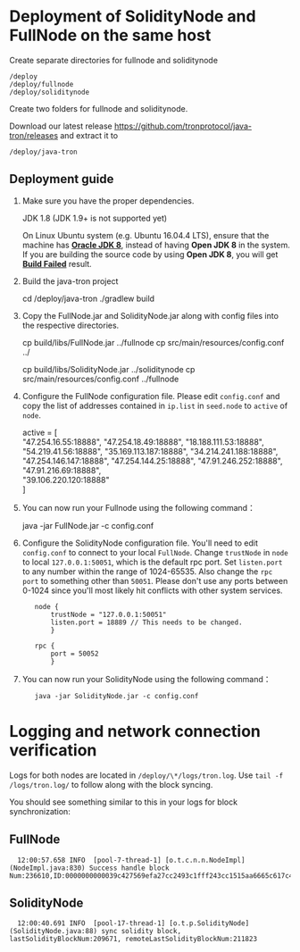 # Deployment of SolidityNode and FullNode on the same host

Create separate directories for fullnode and soliditynode

    /deploy
    /deploy/fullnode
    /deploy/soliditynode

Create two folders for fullnode and soliditynode.

Download our latest release https://github.com/tronprotocol/java-tron/releases and extract it to
      
    /deploy/java-tron 
 
## Deployment guide

  1. Make sure you have the proper dependencies.

        JDK 1.8 (JDK 1.9+ is not supported yet)

        On Linux Ubuntu system (e.g. Ubuntu 16.04.4 LTS), ensure that the machine has [__Oracle JDK 8__](https://www.digitalocean.com/community/tutorials/how-to-install-java-with-apt-get-on-ubuntu-16-04), instead of having __Open JDK 8__ in the system. If you are building the source code by using __Open JDK 8__, you will get [__Build Failed__](https://github.com/tronprotocol/java-tron/issues/337) result.

  1. Build the java-tron project

        cd /deploy/java-tron 
        ./gradlew build

  2. Copy the FullNode.jar and SolidityNode.jar along with config files into the respective directories.

        cp build/libs/FullNode.jar ../fullnode
        cp src/main/resources/config.conf ../

        cp build/libs/SolidityNode.jar ../soliditynode
        cp src/main/resources/config.conf ../fullnode

  3. Configure the FullNode configuration file. Please edit `config.conf` and copy the list of addresses contained in `ip.list` in `seed.node` to `active` of `node`.
       
        active = [  
            "47.254.16.55:18888",
            "47.254.18.49:18888",
            "18.188.111.53:18888",
            "54.219.41.56:18888",
            "35.169.113.187:18888",
            "34.214.241.188:18888",
            "47.254.146.147:18888",
            "47.254.144.25:18888",
            "47.91.246.252:18888",
            "47.91.216.69:18888",  
            "39.106.220.120:18888"  
            ]  
    
  4. You can now run your Fullnode using the following command：

        java -jar FullNode.jar -c config.conf


  5. Configure the SolidityNode configuration file. You'll need to edit `config.conf` to connect to your local `FullNode`. Change  `trustNode` in `node` to local `127.0.0.1:50051`, which is the default rpc port. Set `listen.port` to any number within the range of 1024-65535. Also change the `rpc port` to something other than `50051`. Please don't use any ports between 0-1024 since you'll most likely hit conflicts with other system services.

            node {
                trustNode = "127.0.0.1:50051"
                listen.port = 18889 // This needs to be changed.
                }
            
            rpc {
                port = 50052
                }
 
  6. You can now run your SolidityNode using the following command：
        
            java -jar SolidityNode.jar -c config.conf

# Logging and network connection verification

Logs for both nodes are located in `/deploy/\*/logs/tron.log`. Use `tail -f /logs/tron.log/` to follow along with the block syncing.

You should see something similar to this in your logs for block synchronization:

## FullNode

      12:00:57.658 INFO  [pool-7-thread-1] [o.t.c.n.n.NodeImpl](NodeImpl.java:830) Success handle block Num:236610,ID:0000000000039c427569efa27cc2493c1fff243cc1515aa6665c617c45d2e1bf

## SolidityNode

      12:00:40.691 INFO  [pool-17-thread-1] [o.t.p.SolidityNode](SolidityNode.java:88) sync solidity block, lastSolidityBlockNum:209671, remoteLastSolidityBlockNum:211823



